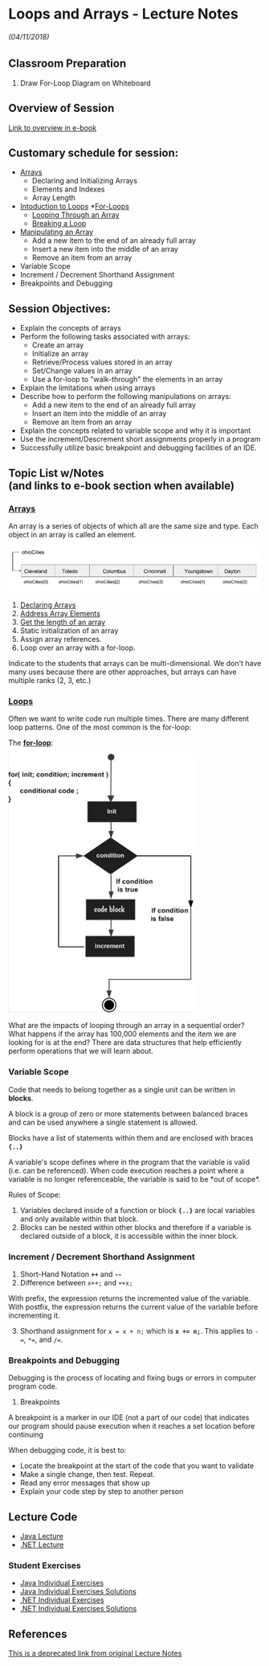 <link rel="stylesheet" type="text/css" media="all" href="./styles/style.css" />

# Loops and Arrays - Lecture Notes
###### (04/11/2018)

## **Classroom Preparation** 

1. Draw For-Loop Diagram on Whiteboard

## **Overview of Session** 
[Link to overview in e-book](http://book.techelevator.com/java/arrays-and-loops/01-intro.html)

## **Customary schedule for session:** 

* [Arrays](http://book.techelevator.com/java/arrays-and-loops/arrays/01-arrays.html)
    * Declaring and Initializing Arrays
    * Elements and Indexes
    * Array Length
* [Intoduction to Loops](http://book.techelevator.com/java/arrays-and-loops/loops/01-loops.html)
    *[For-Loops](http://book.techelevator.com/java/arrays-and-loops/loops/05-loop-syntax.html)
    * [Looping Through an Array](http://book.techelevator.com/java/arrays-and-loops/loops/10-looping-through-arrays.html)
    * [Breaking a Loop](http://book.techelevator.com/java/arrays-and-loops/loops/15-breaking-loops.html)
* [Manipulating an Array](http://book.techelevator.com/java/arrays-and-loops/loops/20-whats-next.html)
    * Add a new item to the end of an already full array
    * Insert a new item into the middle of an array
    * Remove an item from an array
* Variable Scope
* Increment / Decrement Shorthand Assignment
* Breakpoints and Debugging

## **Session Objectives:**

* Explain the concepts of arrays
* Perform the following tasks associated with arrays:
    * Create an array
    * Initialize an array
    * Retrieve/Process values stored in an array
    * Set/Change values in an array
    * Use a for-loop to "walk-through" the elements in an array
* Explain the limitations when using arrays
* Describe how to perform the following manipulations on arrays:
    * Add a new item to the end of an already full array
    * Insert an item into the middle of an array
    * Remove an item from an array
* Explain the concepts related to variable scope and why it is important
* Use the increment/Descrement short assignments properly in a program
* Successfully utilize basic breakpoint and debugging facilities of an IDE.


## **Topic List w/Notes** <div class=topicNote>(and <span class='link'>links</span> to e-book section when available)</div>

### [Arrays](http://book.techelevator.com/java/arrays-and-loops/arrays/01-arrays.html)

<div class="definition note">An array is a series of objects of which all are the same size and type. Each object in an array is called an element.</div>

![Array](resources/arrays.png)

1. [Declaring Arrays](http://book.techelevator.com/java/arrays-and-loops/arrays/05-declaring-and-initializing-arrays.html)
2. [Address Array Elements](http://book.techelevator.com/java/arrays-and-loops/arrays/10-elements-and-indexes.html)
3. [Get the length of an array](http://book.techelevator.com/java/arrays-and-loops/arrays/15-array-length.html)
4. Static initialization of an array
5. Assign array references.
6. Loop over an array with a for-loop.

<div class="caution note">Indicate to the students that arrays can be multi-dimensional. We don't have many uses because there are other approaches, 
but arrays can have multiple ranks (2, 3, etc.)</div>

### [Loops](http://book.techelevator.com/java/arrays-and-loops/loops/01-loops.html)

Often we want to write code run multiple times. There are many different loop patterns. One of the most common is the for-loop:

The [**for-loop**](http://book.techelevator.com/java/arrays-and-loops/loops/05-loop-syntax.html): 

![For Loop State Diagram](resources/for-loop.png)

<div class="caution note">What are the impacts of looping through an array in a sequential order? What happens if the array
has 100,000 elements and the item we are looking for is at the end? There are data structures that help efficiently perform operations that we will learn about.</div>

### Variable Scope

Code that needs to belong together as a single unit can be written in **blocks**.

<div class="definition note">A <span>block</span> is a group of zero or more statements between balanced braces and can be used anywhere a single statement is allowed.
</div>

Blocks have a list of statements within them and are enclosed with braces **`{..}`**

<div class="definition note">A variable's <span>scope</span> defines where in the program that the variable is valid (i.e. can be referenced). When code execution reaches a point where a variable is no longer referenceable, the variable is said to be *out of scope*.</div>

Rules of Scope:

1. Variables declared inside of a function or block **`{..}`** are local variables and only available within that block.
2. Blocks can be nested within other blocks and therefore if a variable is declared outside of a block, it is accessible within the inner block. 

### Increment / Decrement Shorthand Assignment

1. Short-Hand Notation **`++`** and **`--`**
2. Difference between `x++;` and `++x;`

<div class="caution note">With prefix, the expression returns the incremented value of the variable. With postfix, the expression returns the current value of the variable
before incrementing it.</div>

3. Shorthand assignment for `x = x + n;` which is **`x += n;`**. This applies to `-=`, `*=`, and `/=`.

### Breakpoints and Debugging

<div class="definition note"><span>Debugging</span> is the process of locating and fixing bugs or errors in computer program code.</div>

1. Breakpoints

<div class="definition note">A <span>breakpoint</span> is a marker in our IDE (not a part of our code) that indicates our program should pause execution
when it reaches a set location before continuing</div>

When debugging code, it is best to:

* Locate the breakpoint at the start of the code that you want to validate
* Make a single change, then test. Repeat. 
* Read any error messages that show up 
* Explain your code step by step to another person


## Lecture Code

- [Java Lecture](https://bitbucket.org/te-curriculum/m1-java-loops-and-arrays-lecture)
- [.NET Lecture](https://bitbucket.org/te-curriculum/m1-csharp-loops-arrays-lecture)

### Student Exercises

- [Java Individual Exercises](https://bitbucket.org/te-curriculum/m1-java-loops-and-arrays-exercises)
- [Java Individual Exercises Solutions](https://bitbucket.org/te-curriculum/m1-java-loops-and-arrays-solutions)
- [.NET Individual Exercises](https://bitbucket.org/te-curriculum/m1-csharp-loops-arrays-exercises)
- [.NET Individual Exercises Solutions](https://bitbucket.org/te-curriculum/m1-csharp-loops-arrays-solution)


## References

[This is a deprecated link from original Lecture Notes](https://msdn.microsoft.com/en-us/library/aa288453(v=vs.71).aspx)
